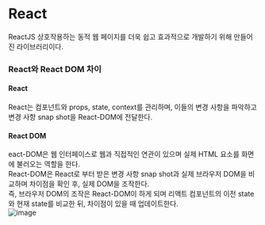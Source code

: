 # React
ReactJS 상호작용하는 동적 웹 페이지를 더욱 쉽고 효과적으로 개발하기 위해 만들어진 라이브러리이다.

### React와 React DOM 차이
#### React
React는 컴포넌트와 props, state, context를 관리하며, 이들의 변경 사항을 파악하고 변경 사항 snap shot을 React-DOM에 전달한다.
#### React DOM
eact-DOM은 웹 인터페이스로 웹과 직접적인 연관이 있으며 실제 HTML 요소를 화면에 불러오는 역할을 한다.  
React-DOM은 React로 부터 받은 변경 사항 snap shot과 실제 브라우저 DOM을 비교하며 차이점을 확인 후, 실제 DOM을 조작한다.  
즉, 브라우저 DOM의 조작은 React-DOM이 하게 되며 리액트 컴포넌트의 이전 state와 현재 state를 비교한 뒤, 차이점이 있을 때 업데이트한다.  
![image](https://user-images.githubusercontent.com/68111814/222175967-fd4a8ae4-dcd7-4747-89bd-0a2c77cc2574.png)

